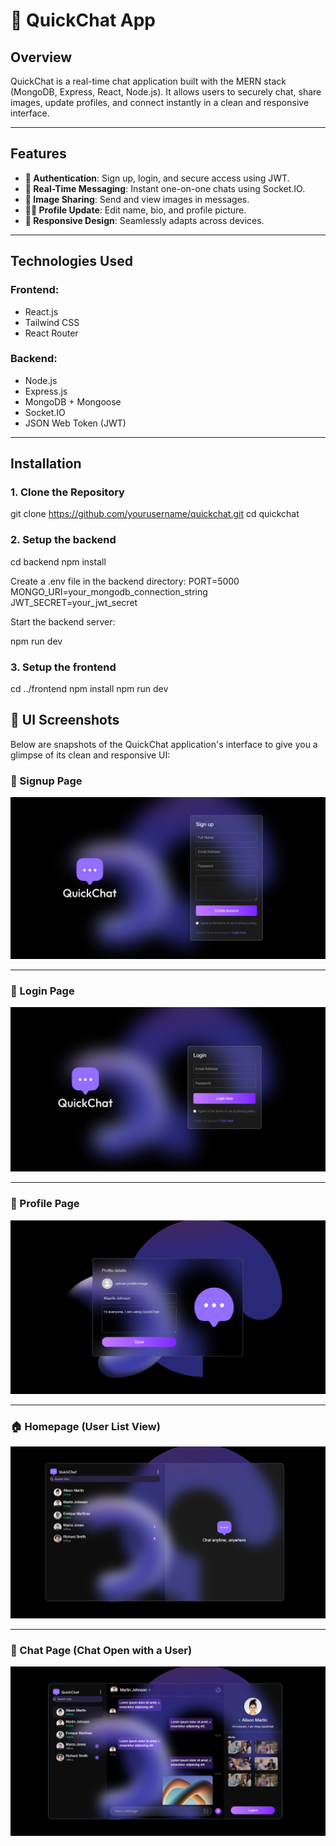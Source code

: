 # 💬 QuickChat App

## Overview
QuickChat is a real-time chat application built with the MERN stack (MongoDB, Express, React, Node.js). It allows users to securely chat, share images, update profiles, and connect instantly in a clean and responsive interface.

---

## Features

- **🔐 Authentication**: Sign up, login, and secure access using JWT.
- **💬 Real-Time Messaging**: Instant one-on-one chats using Socket.IO.
- **📸 Image Sharing**: Send and view images in messages.
- **🧑‍💼 Profile Update**: Edit name, bio, and profile picture.
- **📱 Responsive Design**: Seamlessly adapts across devices.

---

## Technologies Used

###  Frontend:
- React.js
- Tailwind CSS
- React Router

###  Backend:
- Node.js
- Express.js
- MongoDB + Mongoose
- Socket.IO
- JSON Web Token (JWT)

---

## Installation

### 1. Clone the Repository
git clone https://github.com/yourusername/quickchat.git
cd quickchat

### 2. Setup the backend
cd backend
npm install

Create a .env file in the backend directory:
PORT=5000
MONGO_URI=your_mongodb_connection_string
JWT_SECRET=your_jwt_secret

Start the backend server:

npm run dev

### 3. Setup the frontend

cd ../frontend
npm install
npm run dev

## 📸 UI Screenshots

Below are snapshots of the QuickChat application's interface to give you a glimpse of its clean and responsive UI:

### 📝 Signup Page
![Signup Page](./screenshots/signup.png)

---

### 🔐 Login Page
![Login Page](./screenshots/login.png)

---

### 👤 Profile Page
![Profile Page](./screenshots/profile.png)

---

### 🏠 Homepage (User List View)
![Homepage](./screenshots/home.png)

---

### 💬 Chat Page (Chat Open with a User)
![Chat Page](./screenshots/chat.png)
